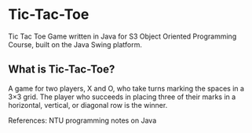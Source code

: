 # Tic-Tac-Toe

Tic Tac Toe Game written in Java for S3 Object Oriented Programming Course, built on the Java Swing platform. 

## What is Tic-Tac-Toe?
A game for two players, X and O, who take turns marking the spaces in a 3×3 grid. The player who succeeds in placing three of their marks in a horizontal, vertical, or diagonal row is the winner.

References: NTU programming notes on Java
